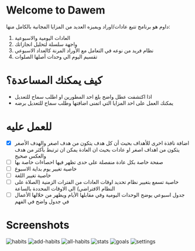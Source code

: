 # Welcome to Dawem
داوم هو برنامج تتبع عادات/اوراد ويميزه العديد من المزايا المجانية بالكامل منها:
1. العادات اليومية والاسبوعية
2. واجهة سلسلة لتحليل انجازاتك
3. نظام فريد من نوعه في التعامل مع الأوراد المرنة كالعداد الاسبوعي
4. تقسيم اليوم الي وحدات أصلها الصلوات

# كيف يمكنك المساعدة؟
- اذا اكتشفت عطل واضح بلغ احد المطورين او اطلب سماح للتعديل
- يمكنك العمل على احد المزايا التي اتمنى اضافتها وطلب سماح للتعديل برضه

# للعمل عليه
- [x] اضافة نافذة اخرى للأهداف بحيث أن كل هدف يتكون من هدف اصغر والهدف الأصغر يتكون من اهداف اصغر او عادات بحيث ان العادة يمكن ان ترتبط بأكثر من هدف والعكس صحيح
- [ ] صفحة خاصة بكل عادة منفصلة على حدى تظهر فيها احصاءات خاصة بها
- [ ] خاصية تغيير يوم بداية الاسبوع
- [ ] خاصية تغيير اللغة
- [ ] خاصية تسمع بتغيير نظام تحديد اوقات العادات من الفترات الزمنية (الصلاة على النظام الافتراضي) الى الاوقات المحددة بالساعة
- [ ] جدول اسبوعي يوضح الوحدات اليومية وفي مقابلها الأيام ويظهر من خلالها الأعمال في جدول واضح في الفهم

# Screenshots
![habits](./images/habits.png)
![add-habits](./images/addhabit.png)
![all-habits](./images/allhabits.png)
![stats](./images/stats.png)
![goals](./images/goals.png)
![settings](./images/settings.png)